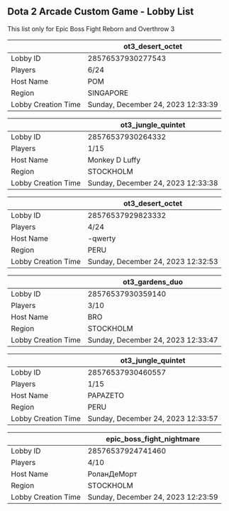 ## Dota 2 Arcade Custom Game - Lobby List

This list only for Epic Boss Fight Reborn and Overthrow 3

|  | ot3_desert_octet |
| ------ | ------ |
| Lobby ID | 28576537930277543 |
| Players | 6/24 |
| Host Name | POM |
| Region | SINGAPORE |
| Lobby Creation Time | Sunday, December 24, 2023 12:33:39 |


|  | ot3_jungle_quintet |
| ------ | ------ |
| Lobby ID | 28576537930264332 |
| Players | 1/15 |
| Host Name | Monkey D Luffy |
| Region | STOCKHOLM |
| Lobby Creation Time | Sunday, December 24, 2023 12:33:38 |


|  | ot3_desert_octet |
| ------ | ------ |
| Lobby ID | 28576537929823332 |
| Players | 4/24 |
| Host Name | -qwerty |
| Region | PERU |
| Lobby Creation Time | Sunday, December 24, 2023 12:32:53 |


|  | ot3_gardens_duo |
| ------ | ------ |
| Lobby ID | 28576537930359140 |
| Players | 3/10 |
| Host Name | BRO |
| Region | STOCKHOLM |
| Lobby Creation Time | Sunday, December 24, 2023 12:33:47 |


|  | ot3_jungle_quintet |
| ------ | ------ |
| Lobby ID | 28576537930460557 |
| Players | 1/15 |
| Host Name | PAPAZETO |
| Region | PERU |
| Lobby Creation Time | Sunday, December 24, 2023 12:33:57 |


|  | epic_boss_fight_nightmare |
| ------ | ------ |
| Lobby ID | 28576537924741460 |
| Players | 4/10 |
| Host Name | РоланДеМорт |
| Region | STOCKHOLM |
| Lobby Creation Time | Sunday, December 24, 2023 12:23:59 |


